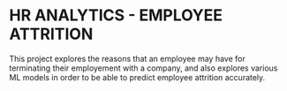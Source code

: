 # HR ANALYTICS - EMPLOYEE ATTRITION
This project explores the reasons that an employee may have for terminating their employement with a company, and also explores various ML models in order to be able to predict employee attrition accurately.
